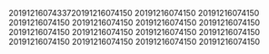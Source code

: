 2019121607433720191216074150
20191216074150
20191216074150
20191216074150
20191216074150
20191216074150
20191216074150
20191216074150
20191216074150
20191216074150
20191216074150
20191216074150
20191216074150
20191216074150
20191216074150
